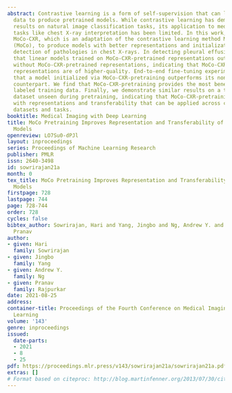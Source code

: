 ```yaml
---
abstract: Contrastive learning is a form of self-supervision that can leverage unlabeled
  data to produce pretrained models. While contrastive learning has demonstrated promising
  results on natural image classification tasks, its application to medical imaging
  tasks like chest X-ray interpretation has been limited. In this work, we propose
  MoCo-CXR, which is an adaptation of the contrastive learning method Momentum Contrast
  (MoCo), to produce models with better representations and initializations for the
  detection of pathologies in chest X-rays. In detecting pleural effusion, we find
  that linear models trained on MoCo-CXR-pretrained representations outperform those
  without MoCo-CXR-pretrained representations, indicating that MoCo-CXR-pretrained
  representations are of higher-quality. End-to-end fine-tuning experiments reveal
  that a model initialized via MoCo-CXR-pretraining outperforms its non-MoCo-CXR-pretrained
  counterpart. We find that MoCo-CXR-pretraining provides the most benefit with limited
  labeled training data. Finally, we demonstrate similar results on a target Tuberculosis
  dataset unseen during pretraining, indicating that MoCo-CXR-pretraining endows models
  with representations and transferability that can be applied across chest X-ray
  datasets and tasks.
booktitle: Medical Imaging with Deep Learning
title: MoCo Pretraining Improves Representation and Transferability of Chest X-ray
  Models
openreview: LO7Su0-dPJl
layout: inproceedings
series: Proceedings of Machine Learning Research
publisher: PMLR
issn: 2640-3498
id: sowrirajan21a
month: 0
tex_title: MoCo Pretraining Improves Representation and Transferability of Chest X-ray
  Models
firstpage: 728
lastpage: 744
page: 728-744
order: 728
cycles: false
bibtex_author: Sowrirajan, Hari and Yang, Jingbo and Ng, Andrew Y. and Rajpurkar,
  Pranav
author:
- given: Hari
  family: Sowrirajan
- given: Jingbo
  family: Yang
- given: Andrew Y.
  family: Ng
- given: Pranav
  family: Rajpurkar
date: 2021-08-25
address:
container-title: Proceedings of the Fourth Conference on Medical Imaging with Deep
  Learning
volume: '143'
genre: inproceedings
issued:
  date-parts:
  - 2021
  - 8
  - 25
pdf: https://proceedings.mlr.press/v143/sowrirajan21a/sowrirajan21a.pdf
extras: []
# Format based on citeproc: http://blog.martinfenner.org/2013/07/30/citeproc-yaml-for-bibliographies/
---
```


